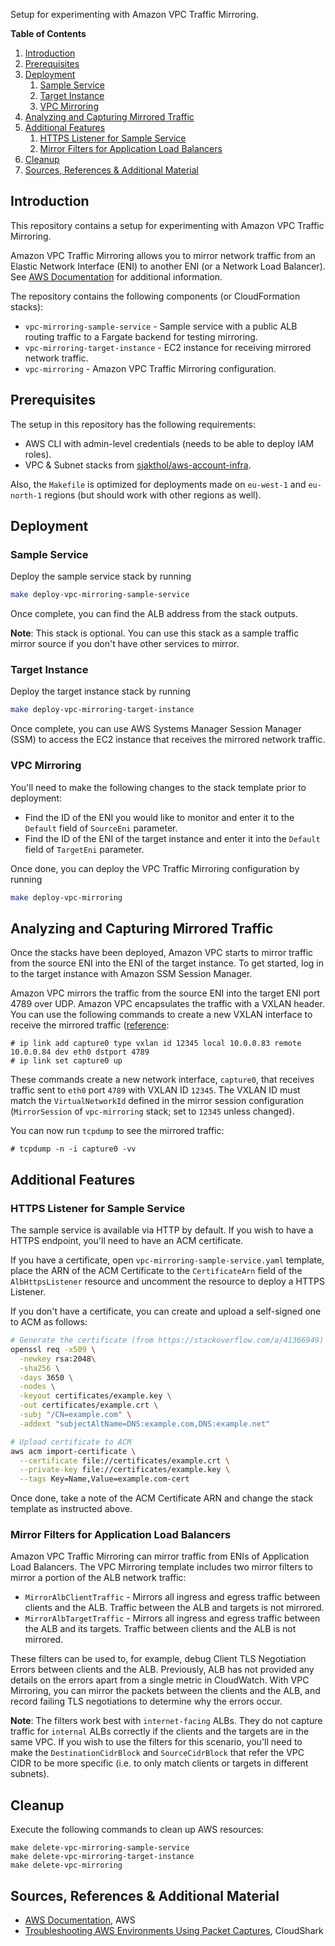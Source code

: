 Setup for experimenting with Amazon VPC Traffic Mirroring.

**Table of Contents**
1. [Introduction](#introduction)
2. [Prerequisites](#prerequisites)
3. [Deployment](#deployment)
   1. [Sample Service](#sample-service)
   2. [Target Instance](#target-instance)
   3. [VPC Mirroring](#vpc-mirroring)
4. [Analyzing and Capturing Mirrored Traffic](#analyzing-and-capturing-mirrored-traffic)
5. [Additional Features](#additional-features)
   1. [HTTPS Listener for Sample Service
](#https-listener-for-sample-service)
   2. [Mirror Filters for Application Load Balancers
](#mirror-filters-for-application-load-balancers)
6. [Cleanup](#cleanup)
7. [Sources, References & Additional Material](#sources-references-&-additional-material)

## Introduction

This repository contains a setup for experimenting with Amazon VPC Traffic Mirroring.

Amazon VPC Traffic Mirroring allows you to mirror network traffic from an Elastic Network Interface (ENI) to another ENI (or a Network Load Balancer). See [AWS Documentation](https://docs.aws.amazon.com/vpc/latest/mirroring/what-is-traffic-mirroring.html) for additional information.

The repository contains the following components (or CloudFormation stacks):

* `vpc-mirroring-sample-service` - Sample service with a public ALB routing traffic to a Fargate backend for testing mirroring.
* `vpc-mirroring-target-instance` - EC2 instance for receiving mirrored network traffic.
* `vpc-mirroring` - Amazon VPC Traffic Mirroring configuration.

## Prerequisites

The setup in this repository has the following requirements:

* AWS CLI with admin-level credentials (needs to be able to deploy IAM roles).
* VPC & Subnet stacks from [sjakthol/aws-account-infra](https://github.com/sjakthol/aws-account-infra).

Also, the `Makefile` is optimized for deployments made on `eu-west-1` and `eu-north-1` regions (but should work with other regions as well).

## Deployment

### Sample Service

Deploy the sample service stack by running

```bash
make deploy-vpc-mirroring-sample-service
```

Once complete, you can find the ALB address from the stack outputs.

**Note**: This stack is optional. You can use this stack as a sample traffic mirror source if you don't have other services to mirror.

### Target Instance

Deploy the target instance stack by running

```bash
make deploy-vpc-mirroring-target-instance
```

Once complete, you can use AWS Systems Manager Session Manager (SSM) to access the EC2 instance that receives the mirrored network traffic.

### VPC Mirroring

You'll need to make the following changes to the stack template prior to deployment:

* Find the ID of the ENI you would like to monitor and enter it to the `Default` field of `SourceEni` parameter.
* Find the ID of the ENI of the target instance and enter it into the `Default` field of `TargetEni` parameter.

Once done, you can deploy the VPC Traffic Mirroring configuration by running

```bash
make deploy-vpc-mirroring
```

## Analyzing and Capturing Mirrored Traffic

Once the stacks have been deployed, Amazon VPC starts to mirror traffic from the source ENI into the ENI of the target instance. To get started, log in to the target instance with Amazon SSM Session Manager.

Amazon VPC mirrors the traffic from the source ENI into the target ENI port 4789 over UDP. Amazon VPC encapsulates the traffic with a VXLAN header. You can use the following commands to create a new VXLAN interface to receive the mirrored traffic ([reference](https://cloudshark.io/articles/aws-vpc-traffic-mirroring-cloud-packet-capture/):

```
# ip link add capture0 type vxlan id 12345 local 10.0.0.83 remote 10.0.0.84 dev eth0 dstport 4789
# ip link set capture0 up
```

These commands create a new network interface, `capture0`, that receives traffic sent to `eth0` port `4789` with VXLAN ID `12345`. The VXLAN ID must match the `VirtualNetworkId` defined in the mirror session configuration (`MirrorSession` of `vpc-mirroring` stack; set to `12345` unless changed).

You can now run `tcpdump` to see the mirrored traffic:

```
# tcpdump -n -i capture0 -vv
```

## Additional Features

### HTTPS Listener for Sample Service

The sample service is available via HTTP by default. If you wish to have a HTTPS endpoint, you'll need to have an ACM certificate.

If you have a certificate, open `vpc-mirroring-sample-service.yaml` template, place the ARN of the ACM Certificate to the `CertificateArn` field of the `AlbHttpsListener` resource and uncomment the resource to deploy a HTTPS Listener.

If you don't have a certificate, you can create and upload a self-signed one to ACM as follows:

```bash
# Generate the certificate (from https://stackoverflow.com/a/41366949)
openssl req -x509 \
  -newkey rsa:2048\
  -sha256 \
  -days 3650 \
  -nodes \
  -keyout certificates/example.key \
  -out certificates/example.crt \
  -subj "/CN=example.com" \
  -addext "subjectAltName=DNS:example.com,DNS:example.net"

# Upload certificate to ACM
aws acm import-certificate \
  --certificate file://certificates/example.crt \
  --private-key file://certificates/example.key \
  --tags Key=Name,Value=example.com-cert
```

Once done, take a note of the ACM Certificate ARN and change the stack template as instructed above.

### Mirror Filters for Application Load Balancers

Amazon VPC Traffic Mirroring can mirror traffic from ENIs of Application Load Balancers. The VPC Mirroring template includes two mirror filters to mirror a portion of the ALB network traffic:

* `MirrorAlbClientTraffic` - Mirrors all ingress and egress traffic between clients and the ALB. Traffic between the ALB and targets is not mirrored.
* `MirrorAlbTargetTraffic` - Mirrors all ingress and egress traffic between the ALB and its targets. Traffic between clients and the ALB is not mirrored.

These filters can be used to, for example, debug Client TLS Negotiation Errors between clients and the ALB. Previously, ALB has not provided any details on the errors apart from a single metric in CloudWatch. With VPC Mirroring, you can mirror the packets between the clients and the ALB, and record failing TLS negotiations to determine why the errors occur.

**Note**: The filters work best with `internet-facing` ALBs. They do not capture traffic for `internal` ALBs correctly if the clients and the targets are in the same VPC. If you wish to use the filters for this scenario, you'll need to make the `DestinationCidrBlock` and `SourceCidrBlock` that refer the VPC CIDR to be more specific (i.e. to only match clients or targets in different subnets).

## Cleanup

Execute the following commands to clean up AWS resources:

```
make delete-vpc-mirroring-sample-service
make delete-vpc-mirroring-target-instance
make delete-vpc-mirroring
```

## Sources, References & Additional Material

* [AWS Documentation](https://docs.aws.amazon.com/vpc/latest/mirroring/what-is-traffic-mirroring.html), AWS
* [Troubleshooting AWS Environments Using Packet Captures](https://cloudshark.io/articles/aws-vpc-traffic-mirroring-cloud-packet-capture/), CloudShark
